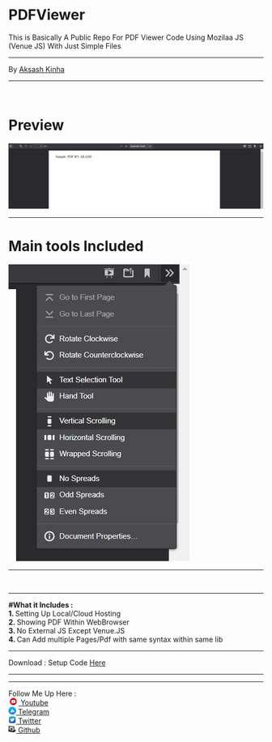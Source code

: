 # PDFViewer
This is Basically A Public Repo For PDF Viewer Code Using Mozilaa JS (Venue JS) With Just Simple Files 

<hr>
By <a href="https://akashkinhaak.github.io/portfolio">Aksash Kinha</a>
<hr>
<br>
<h1>Preview </h1>
<img src = "images/scr01.png "><br><hr>
<h1> Main tools Included</h1>
<img src = "images/scr02.png "><hr>
<br>
<hr>
<b>#What it Includes :</b> 
<br>
<b>1. </b>Setting Up Local/Cloud Hosting       <br>
<b>2. </b>Showing PDF Within WebBrowser         <br>
<b>3. </b>No External JS Except Venue.JS         <br>
<b>4. </b>Can Add multiple Pages/Pdf with same syntax within same lib         <br>

<hr>
Download : Setup Code <a href="setup.zip?raw=true"> Here </a> 
<hr>
<hr>
Follow Me Up Here : <br>
<a href= "https://www.youtube.com/channel/UC_8qig19f7fZ9LrAWYPATOQ" >  <img src = "images/youtube.png " height="15" width="20" >  Youtube </a> <br>
<a href= "https://t.me/akgames25 " > <img src = "images/tele.jpg " height="15" width="15" > Telegram </a>  <br>
<a href= "https://twitter.com/akashkinha01 " > <img src = "images/twitter.png " height="15" width="15" > Twitter </a>  <br>
<a href= "https://github.com/akashkinhaak " > <img src = "images/github.png " height="15" width="15" >  Github </a> <br>
